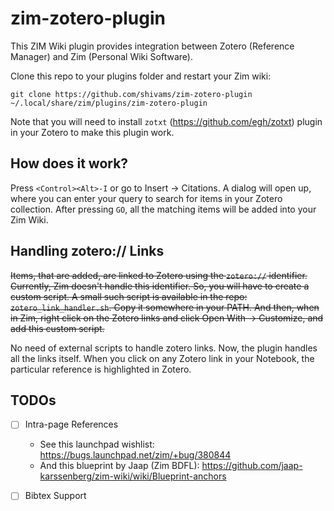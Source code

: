 zim-zotero-plugin
=================

This ZIM Wiki plugin provides integration between Zotero (Reference Manager) and Zim (Personal Wiki Software).

Clone this repo to your plugins folder and restart your Zim wiki:

    git clone https://github.com/shivams/zim-zotero-plugin ~/.local/share/zim/plugins/zim-zotero-plugin

Note that you will need to install `zotxt` (https://github.com/egh/zotxt) plugin in your Zotero to make this plugin work.

How does it work?
-----------------

Press `<Control><Alt>-I` or go to Insert -> Citations. A dialog will open up, where you can enter your query to search for items in your Zotero collection. After pressing `GO`, all the matching items will be added into your Zim Wiki.

Handling zotero:// Links
------------------------

~~Items, that are added, are linked to Zotero using the `zotero://` identifier. Currently, Zim doesn't handle this identifier. So, you will have to create a custom script. A small such script is available in the repo: `zotero_link_handler.sh`. Copy it somewhere in your PATH. And then, when in Zim, right click on the Zotero links and click Open With -> Customize, and add this custom script.~~

No need of external scripts to handle zotero links. Now, the plugin handles all the links itself. When you click on any Zotero link in your Notebook, the particular reference is highlighted in Zotero.

TODOs
-----

- [ ] Intra-page References
  - See this launchpad wishlist: https://bugs.launchpad.net/zim/+bug/380844
  - And this blueprint by Jaap (Zim BDFL): https://github.com/jaap-karssenberg/zim-wiki/wiki/Blueprint-anchors
- [ ] Bibtex Support


